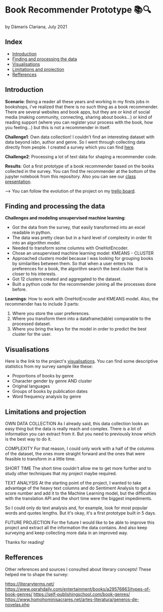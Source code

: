 # Book Recommender Prototype 📚🔍
by Dàmaris Clariana, July 2021

## Index

- [Introduction](#introduction)
- [Finding and processing the data](#finding-and-processing-the-data)
- [Visualisations](#visualisations)
- [Limitations and projection](#limitations-and-projection)
- [Refferences](#refferences)


## Introduction

__Scenario__: Being a reader all these years and working in my firsts jobs in bookshops, i've realized that there is no such thing as a book recommender. There are several websites and book apps, but they are or kind of social media (making community, connecting, sharing about books...) or kind of reading support (where you can register your process with the book, how you feeling...) but this is not a recommender in itself.

__Challenge1__: Own data collection! I couldn't find an interesting dataset with data beyond isbn, author and genre. So I went through collecting data directly from people. I created a survey which you can find [here](https://forms.gle/z6HBgGfnrAy81Dtn9). 

__Challenge2__: Processing a lot of text data for shaping a recommender code.

__Results__: Got a first prototype of a book recommender based on the books collected in the survey. You can find the recommender at the bottom of the jupyter notebook from this repository. Also you can see our [class presentation](https://drive.google.com/file/d/1JxLL0juF8P0MnpJ2_gK-u50TGUQVsIao/view?usp=sharing).

--> You can follow the evolution of the project on my [trello board](https://trello.com/b/fhAYHpFb/book-recommender).




## Finding and processing the data 


__Challenges and modeling unsupervised machine learning__:
- Got the data from the survey, that easily transformed into an excel readable in python. 
- The data was pretty clean but in a hard level of complexity in order fit into an algorithm model.
- Needed to transform some columns with OneHotEncoder.
- Chose an unsupervised machine learning model: KMEANS - CLUSTER
- Approached clusters model because I was looking for grouping books by similarities between them. So that when a user enters his preferences for a book, the algorithm search the best cluster that is closer to his interests.
- Got 12 clusters created and aggregated to the dataset.
- Built a python code for the recommender joining all the processes done before. 


__Learnings__: How to work with OneHotEncoder and KMEANS model. Also, the recommender has to include 3 parts: 
1. Where you store the user preferences.
2. Where you transform them into a dataframe(table) comparable to the processed dataset.
3. Where you bring the keys for the model in order to predict the best cluster for the user.  




## Visualisations

Here is the link to the project's [visualisations](https://public.tableau.com/app/profile/d.maris.clariana/viz/Bookrecommendervisuals/Proportionsforgenres?publish=yes).
You can find some descriptive statistics from my survey sample like these:
- Proportions of books by genre
- Character gender by genre AND cluster
- Original languages
- Groups of books by publication dates
- Word frequency analysis by genre


## Limitations and projection

OWN DATA COLLECTION
As I already said, this data collection looks an easy thing but the data is really reach and complex. There is a lot of information you can extract from it. 
But you need to previously know which is the best way to do it. 

COMPLEXITY
For that reason, I could only work with a half of the columns of the dataset, the ones more straight forward and the ones that were feasible to transform in a little time.

SHORT TIME
The short time couldn't allow me to get more further and to study other techniques that my project maybe required.

TEXT ANALYSIS
At the starting point of the project, I wanted to take advantage of the heavy text columns and do Sentiment Analysis to get a score number and add it to the Machine Learning model, but the difficulties with the translation API and the short time were the biggest impediments.

So I could only do text analysis and, for example, look for most popular words and quotes lengths. But it's okay, it's a first prototype built in 5 days.



FUTURE PROJECTION
For the future I would like to be able to improve this project and extract all the information the data contains. And also keep surveying and keep collecting more data in an improved way.




Thanks for reading!

## Refferences

Other references and sources I consulted about literary concepts! These helped me to shape the survey:

https://literaryterms.net/
https://www.oprahdaily.com/entertainment/books/a29576863/types-of-book-genres/
https://self-publishingschool.com/book-genres/
https://www.homohominisacrares.net/artes-literatura/generos-de-novelas.php
